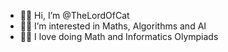 - 🐱‍🚀 Hi, I’m @TheLordOfCat
- 🐱‍🐉 I’m interested in Maths, Algorithms and AI
- 🐱‍👤 I love doing Math and Informatics Olympiads

<!---
TheLordOfCat/TheLordOfCat is a ✨ special ✨ repository because its `README.md` (this file) appears on your GitHub profile.
You can click the Preview link to take a look at your changes.
--->
